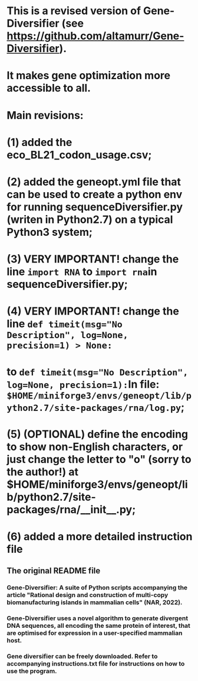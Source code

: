 # This is a revised version of Gene-Diversifier (see https://github.com/altamurr/Gene-Diversifier). 
# It makes gene optimization more accessible to all. 
# Main revisions:
# (1) added the eco_BL21_codon_usage.csv; 
# (2) added the geneopt.yml file that can be used to create a python env for running sequenceDiversifier.py (writen in Python2.7) on a typical Python3 system;
# (3) VERY IMPORTANT! change the line `import RNA` to `import rna`in sequenceDiversifier.py;
# (4) VERY IMPORTANT! change the line `def timeit(msg="No Description", log=None, precision=1) > None:`
#                     to `def timeit(msg="No Description", log=None, precision=1):`In file: `$HOME/miniforge3/envs/geneopt/lib/python2.7/site-packages/rna/log.py`; 
# (5) (OPTIONAL) define the encoding to show non-English characters, or just change the letter to "o" (sorry to the author!) at $HOME/miniforge3/envs/geneopt/lib/python2.7/site-packages/rna/\_\_init\_\_.py;
# (6) added a more detailed  instruction file

## The original README file
### Gene-Diversifier: A suite of Python scripts accompanying the article "Rational design and construction of multi-copy biomanufacturing islands in mammalian cells" (NAR, 2022).
### Gene-Diversifier uses a novel algorithm to generate divergent DNA sequences, all encoding the same protein of interest, that are optimised for expression in a user-specified mammalian host.
### Gene diversifier can be freely downloaded. Refer to accompanying instructions.txt file for instructions on how to use the program.
